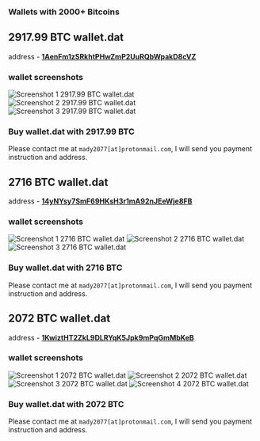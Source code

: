 ### Wallets with 2000+ Bitcoins

## 2917.99 BTC wallet.dat

address - **[1AenFm1zSRkhtPHwZmP2UuRQbWpakD8cVZ](https://www.blockchain.com/btc/address/1AenFm1zSRkhtPHwZmP2UuRQbWpakD8cVZ)**

### wallet screenshots 

![Screenshot 1 2917.99 BTC wallet.dat](https://i.imgur.com/5ISjitR.png)
![Screenshot 2 2917.99 BTC wallet.dat](https://i.imgur.com/tv787mh.png)
![Screenshot 3 2917.99 BTC wallet.dat](https://i.imgur.com/SIZ4JqK.png)

### Buy wallet.dat with 2917.99 BTC
Please contact me at `mady2077[at]protonmail.com`, I will send you payment instruction and address.


## 2716 BTC wallet.dat

address - **[14yNYsy7SmF69HKsH3r1mA92nJEeWje8FB](https://www.blockchain.com/btc/address/14yNYsy7SmF69HKsH3r1mA92nJEeWje8FB)**

### wallet screenshots 

![Screenshot 1 2716 BTC wallet.dat](https://i.imgur.com/ktWfOQU.png)
![Screenshot 2 2716 BTC wallet.dat](https://i.imgur.com/1BMxc7N.png)
![Screenshot 3 2716 BTC wallet.dat](https://i.imgur.com/FUx1oYV.png)

### Buy wallet.dat with 2716 BTC
Please contact me at `mady2077[at]protonmail.com`, I will send you payment instruction and address.

## 2072 BTC wallet.dat

address - **[1KwiztHT2ZkL9DLRYqK5Jpk9mPqGmMbKeB](https://www.blockchain.com/btc/address/1KwiztHT2ZkL9DLRYqK5Jpk9mPqGmMbKeB)**

### wallet screenshots 

![Screenshot 1 2072 BTC wallet.dat](https://i.imgur.com/E1CVozj.png)
![Screenshot 2 2072 BTC wallet.dat](https://i.imgur.com/LOnHT7R.png)
![Screenshot 3 2072 BTC wallet.dat](https://i.imgur.com/pSpsbu4.png)
![Screenshot 4 2072 BTC wallet.dat](https://i.imgur.com/VrUIo8E.png)

### Buy wallet.dat with 2072 BTC
Please contact me at `mady2077[at]protonmail.com`, I will send you payment instruction and address.